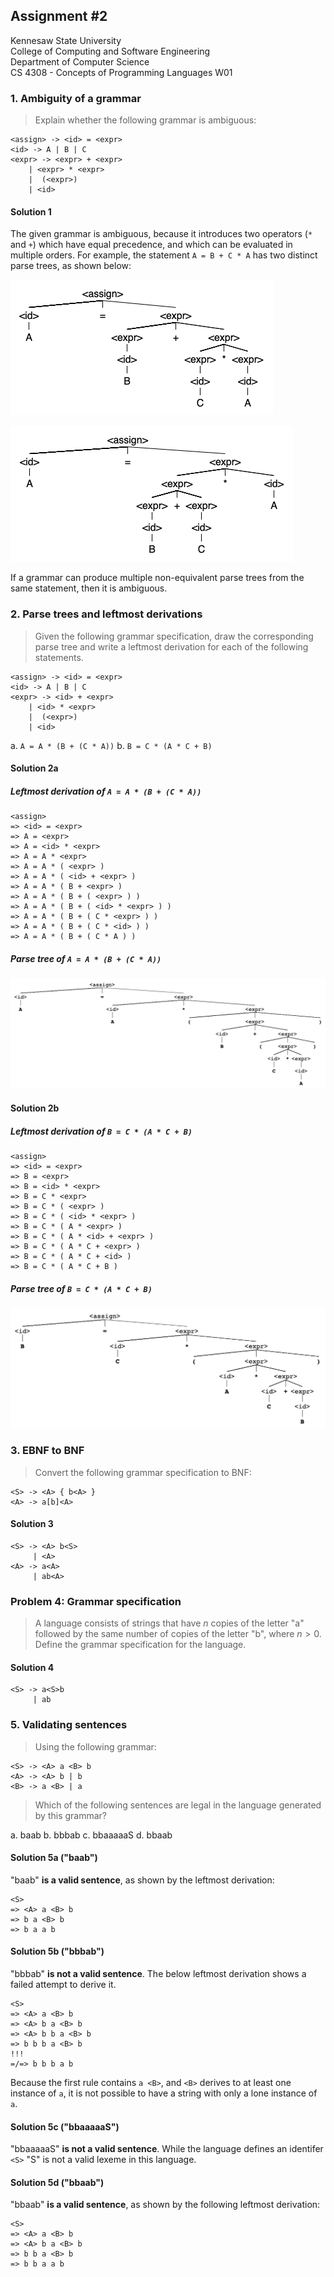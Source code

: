 ## Assignment #2

Kennesaw State University<br>
College of Computing and Software Engineering<br>
Department of Computer Science<br>
CS 4308 - Concepts of Programming Languages W01

### 1. Ambiguity of a grammar

> Explain whether the following grammar is ambiguous:
>
  ```text
  <assign> -> <id> = <expr>
  <id> -> A | B | C
  <expr> -> <expr> + <expr>
      | <expr> * <expr>
      |  (<expr>)
      | <id>
  ```

#### Solution 1

The given grammar is ambiguous, because it introduces two operators (`*` and `+`) which have equal precedence, and which can be evaluated in multiple orders. For example, the statement `A = B + C * A` has two distinct parse trees, as shown below:

![Fig. 1: A parse tree in which the + operator takes precedence`](parse-tree-01.png)

![Fig. 2: A second parse tree in which the * operator takes precedence](parse-tree-02.png)

If a grammar can produce multiple non-equivalent parse trees from the same statement, then it is ambiguous.

### 2. Parse trees and leftmost derivations

> Given the following grammar specification, draw the corresponding parse tree and write a leftmost derivation for each of the following statements.
>
  ``` text
  <assign> -> <id> = <expr>
  <id> -> A | B | C
  <expr> -> <id> + <expr>
      | <id> * <expr>
      |  (<expr>)
      | <id>
  ```
>
a. `A = A * (B + (C * A))`
b. `B = C * (A * C + B)`

#### Solution 2a

##### Leftmost derivation of `A = A * (B + (C * A))`

```text
<assign>
=> <id> = <expr>
=> A = <expr>
=> A = <id> * <expr>
=> A = A * <expr>
=> A = A * ( <expr> )
=> A = A * ( <id> + <expr> )
=> A = A * ( B + <expr> )
=> A = A * ( B + ( <expr> ) )
=> A = A * ( B + ( <id> * <expr> ) )
=> A = A * ( B + ( C * <expr> ) )
=> A = A * ( B + ( C * <id> ) )
=> A = A * ( B + ( C * A ) )
```

##### Parse tree of `A = A * (B + (C * A))`

![Fig 3: Parse tree for `A = A * (B + (C * A))`](parse-tree-03.png)

#### Solution 2b

##### Leftmost derivation of `B = C * (A * C + B)`

```text
<assign>
=> <id> = <expr>
=> B = <expr>
=> B = <id> * <expr>
=> B = C * <expr>
=> B = C * ( <expr> )
=> B = C * ( <id> * <expr> )
=> B = C * ( A * <expr> )
=> B = C * ( A * <id> + <expr> )
=> B = C * ( A * C + <expr> )
=> B = C * ( A * C + <id> )
=> B = C * ( A * C + B )
```

##### Parse tree  of `B = C * (A * C + B)`

![Fig 4: Parse tree for `B = C * (A * C + B)`](parse-tree-04.png)


### 3. EBNF to BNF

> Convert the following grammar specification to BNF:
>
  ```text
  <S> -> <A> { b<A> }
  <A> -> a[b]<A>
  ```

#### Solution 3

```text
<S> -> <A> b<S>
     | <A>
<A> -> a<A>
     | ab<A>
```

### Problem 4: Grammar specification

> A language consists of strings that have $n$ copies of the letter "a" followed by the same number of copies of the letter "b", where $n > 0$. Define the grammar specification for the language.

#### Solution 4

```text
<S> -> a<S>b
     | ab
```

### 5. Validating sentences

> Using the following grammar:
>
  ```text
  <S> -> <A> a <B> b
  <A> -> <A> b | b
  <B> -> a <B> | a
  ```
>
> Which of the following sentences are legal in the language generated by this grammar?
>
  a.	baab
  b.	bbbab
  c.	bbaaaaaS
  d.	bbaab

#### Solution 5a ("baab")

"baab" **is a valid sentence**, as shown by the leftmost derivation:

```text
<S>
=> <A> a <B> b
=> b a <B> b
=> b a a b
```

#### Solution 5b ("bbbab")

"bbbab" **is not a valid sentence**. The below leftmost derivation shows a failed attempt to derive it.

```text
<S>
=> <A> a <B> b
=> <A> b a <B> b
=> <A> b b a <B> b
=> b b b a <B> b
!!!
=/=> b b b a b
```

Because the first rule contains `a <B>`, and `<B>` derives to at least one instance of `a`, it is not possible to have a string with only a lone instance of `a`.

#### Solution 5c ("bbaaaaaS")

"bbaaaaaS" **is not a valid sentence**. While the language defines an identifer `<S>` "S" is not a valid lexeme in this language.

#### Solution 5d ("bbaab")

"bbaab" **is a valid sentence**, as shown by the following leftmost derivation:

```text
<S>
=> <A> a <B> b
=> <A> b a <B> b
=> b b a <B> b
=> b b a a b
```
